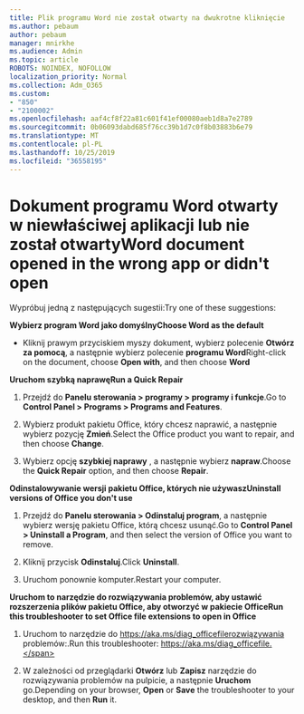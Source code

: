 ```yaml
---
title: Plik programu Word nie został otwarty na dwukrotne kliknięcie
ms.author: pebaum
author: pebaum
manager: mnirkhe
ms.audience: Admin
ms.topic: article
ROBOTS: NOINDEX, NOFOLLOW
localization_priority: Normal
ms.collection: Adm_O365
ms.custom:
- "850"
- "2100002"
ms.openlocfilehash: aaf4cf8f22a81c601f41ef00080aeb1d8a7e2789
ms.sourcegitcommit: 0b06093dabd685f76cc39b1d7c0f8b03883b6e79
ms.translationtype: MT
ms.contentlocale: pl-PL
ms.lasthandoff: 10/25/2019
ms.locfileid: "36558195"
---
```

# <a name="word-document-opened-in-the-wrong-app-or-didnt-open"></a><span data-ttu-id="43e8d-102">Dokument programu Word otwarty w niewłaściwej aplikacji lub nie został otwarty</span><span class="sxs-lookup"><span data-stu-id="43e8d-102">Word document opened in the wrong app or didn't open</span></span>

<span data-ttu-id="43e8d-103">Wypróbuj jedną z następujących sugestii:</span><span class="sxs-lookup"><span data-stu-id="43e8d-103">Try one of these suggestions:</span></span>

<span data-ttu-id="43e8d-104">**Wybierz program Word jako domyślny**</span><span class="sxs-lookup"><span data-stu-id="43e8d-104">**Choose Word as the default**</span></span>

- <span data-ttu-id="43e8d-105">Kliknij prawym przyciskiem myszy dokument, wybierz polecenie **Otwórz za pomocą**, a następnie wybierz polecenie **programu Word**</span><span class="sxs-lookup"><span data-stu-id="43e8d-105">Right-click on the document, choose **Open with**, and then choose **Word**</span></span>

<span data-ttu-id="43e8d-106">**Uruchom szybką naprawę**</span><span class="sxs-lookup"><span data-stu-id="43e8d-106">**Run a Quick Repair**</span></span>

1. <span data-ttu-id="43e8d-107">Przejdź do **Panelu sterowania > programy > programy i funkcje**.</span><span class="sxs-lookup"><span data-stu-id="43e8d-107">Go to **Control Panel > Programs > Programs and Features**.</span></span>

2. <span data-ttu-id="43e8d-108">Wybierz produkt pakietu Office, który chcesz naprawić, a następnie wybierz pozycję **Zmień**.</span><span class="sxs-lookup"><span data-stu-id="43e8d-108">Select the Office product you want to repair, and then choose **Change**.</span></span>

3. <span data-ttu-id="43e8d-109">Wybierz opcję **szybkiej naprawy** , a następnie wybierz **napraw**.</span><span class="sxs-lookup"><span data-stu-id="43e8d-109">Choose the **Quick Repair** option, and then choose **Repair**.</span></span>

<span data-ttu-id="43e8d-110">**Odinstalowywanie wersji pakietu Office, których nie używasz**</span><span class="sxs-lookup"><span data-stu-id="43e8d-110">**Uninstall versions of Office you don't use**</span></span>

1. <span data-ttu-id="43e8d-111">Przejdź do **Panelu sterowania > Odinstaluj program**, a następnie wybierz wersję pakietu Office, którą chcesz usunąć.</span><span class="sxs-lookup"><span data-stu-id="43e8d-111">Go to **Control Panel > Uninstall a Program**, and then select the version of Office you want to remove.</span></span>

2. <span data-ttu-id="43e8d-112">Kliknij przycisk **Odinstaluj**.</span><span class="sxs-lookup"><span data-stu-id="43e8d-112">Click **Uninstall**.</span></span>

3. <span data-ttu-id="43e8d-113">Uruchom ponownie komputer.</span><span class="sxs-lookup"><span data-stu-id="43e8d-113">Restart your computer.</span></span>

<span data-ttu-id="43e8d-114">**Uruchom to narzędzie do rozwiązywania problemów, aby ustawić rozszerzenia plików pakietu Office, aby otworzyć w pakiecie Office**</span><span class="sxs-lookup"><span data-stu-id="43e8d-114">**Run this troubleshooter to set Office file extensions to open in Office**</span></span>

1. <span data-ttu-id="43e8d-115">Uruchom to narzędzie do https://aka.ms/diag_officefilerozwiązywania problemów:.</span><span class="sxs-lookup"><span data-stu-id="43e8d-115">Run this troubleshooter: https://aka.ms/diag_officefile.</span></span>

2. <span data-ttu-id="43e8d-116">W zależności od przeglądarki **Otwórz** lub **Zapisz** narzędzie do rozwiązywania problemów na pulpicie, a następnie **Uruchom** go.</span><span class="sxs-lookup"><span data-stu-id="43e8d-116">Depending on your browser, **Open** or **Save** the troubleshooter to your desktop, and then **Run** it.</span></span>
